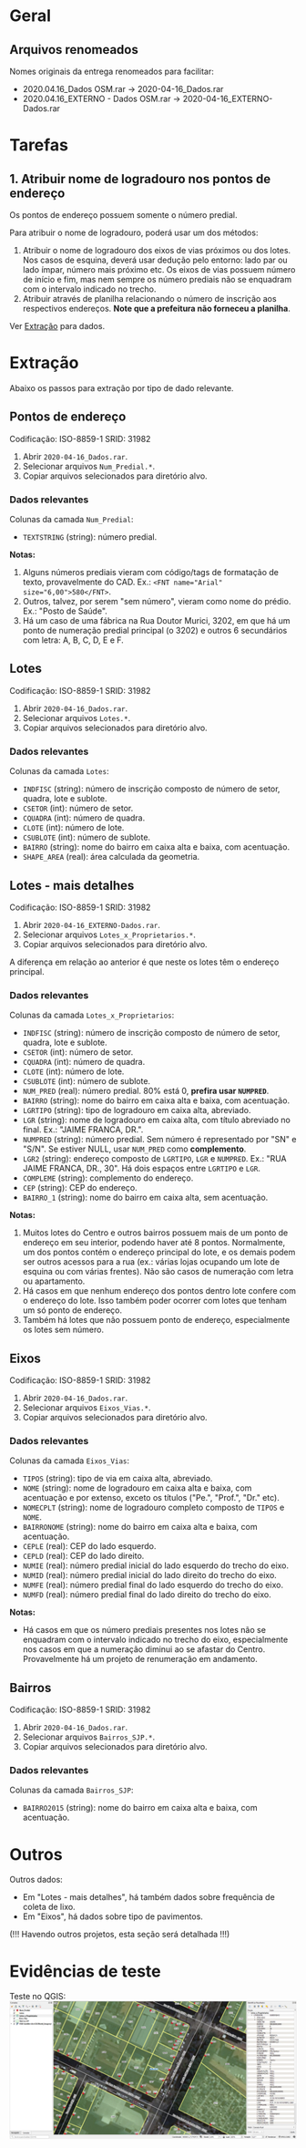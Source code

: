 # Geral
## Arquivos renomeados
Nomes originais da entrega renomeados para facilitar:
* 2020.04.16_Dados OSM.rar -> 2020-04-16_Dados.rar
* 2020.04.16_EXTERNO - Dados OSM.rar -> 2020-04-16_EXTERNO-Dados.rar

# Tarefas
## 1. Atribuir nome de logradouro nos pontos de endereço
Os pontos de endereço possuem somente o número predial.

Para atribuir o nome de logradouro, poderá usar um dos métodos:
1. Atribuir o nome de logradouro dos eixos de vias próximos ou dos lotes. Nos casos de esquina, deverá usar dedução pelo entorno: lado par ou lado ímpar, número mais próximo etc. Os eixos de vias possuem número de início e fim, mas nem sempre os número prediais não se enquadram com o intervalo indicado no trecho.
2. Atribuir através de planilha relacionando o número de inscrição aos respectivos endereços. **Note que a prefeitura não forneceu a planilha**.

Ver [Extração](#Extração) para dados.

# Extração
Abaixo os passos para extração por tipo de dado relevante.

## Pontos de endereço
Codificação: ISO-8859-1
SRID: 31982
1. Abrir `2020-04-16_Dados.rar`.
2. Selecionar arquivos `Num_Predial.*`.
3. Copiar arquivos selecionados para diretório alvo.

### Dados relevantes
Colunas da camada `Num_Predial`:
* `TEXTSTRING` (string): número predial.

**Notas:**
1. Alguns números prediais vieram com código/tags de formatação de texto, provavelmente do CAD. Ex.: `<FNT name="Arial" size="6,00">580</FNT>`.
2. Outros, talvez, por serem "sem número", vieram como nome do prédio. Ex.: "Posto de Saúde".
3. Há um caso de uma fábrica na Rua Doutor Murici, 3202, em que há um ponto de numeração predial principal (o 3202) e outros 6 secundários com letra: A, B, C, D, E e F.

## Lotes
Codificação: ISO-8859-1
SRID: 31982
1. Abrir `2020-04-16_Dados.rar`.
2. Selecionar arquivos `Lotes.*`.
3. Copiar arquivos selecionados para diretório alvo.

### Dados relevantes
Colunas da camada `Lotes`:
* `INDFISC` (string): número de inscrição composto de número de setor, quadra, lote e sublote.
* `CSETOR` (int): número de setor.
* `CQUADRA` (int): número de quadra.
* `CLOTE` (int): número de lote.
* `CSUBLOTE` (int): número de sublote.
* `BAIRRO` (string): nome do bairro em caixa alta e baixa, com acentuação.
* `SHAPE_AREA` (real): área calculada da geometria.

## Lotes - mais detalhes
Codificação: ISO-8859-1
SRID: 31982
1. Abrir `2020-04-16_EXTERNO-Dados.rar`.
2. Selecionar arquivos `Lotes_x_Proprietarios.*`.
3. Copiar arquivos selecionados para diretório alvo.

A diferença em relação ao anterior é que neste os lotes têm o endereço principal. 

### Dados relevantes
Colunas da camada `Lotes_x_Proprietarios`:
* `INDFISC` (string): número de inscrição composto de número de setor, quadra, lote e sublote.
* `CSETOR` (int): número de setor.
* `CQUADRA` (int): número de quadra.
* `CLOTE` (int): número de lote.
* `CSUBLOTE` (int): número de sublote.
* `NUM_PRED` (real): número predial. 80% está 0, **prefira usar `NUMPRED`**.
* `BAIRRO` (string): nome do bairro em caixa alta e baixa, com acentuação.
* `LGRTIPO` (string): tipo de logradouro em caixa alta, abreviado.
* `LGR` (string): nome de logradouro em caixa alta, com título abreviado no final. Ex.: "JAIME FRANCA, DR.".
* `NUMPRED` (string): número predial. Sem número é representado por "SN" e "S/N". Se estiver NULL, usar `NUM_PRED` como **complemento**.
* `LGR2` (string): endereço composto de `LGRTIPO`, `LGR` e `NUMPRED`. Ex.: "RUA  JAIME FRANCA, DR., 30". Há dois espaços entre `LGRTIPO` e `LGR`.
* `COMPLEME` (string): complemento do endereço.
* `CEP` (string): CEP do endereço.
* `BAIRRO_1` (string): nome do bairro em caixa alta, sem acentuação.

**Notas:**
1. Muitos lotes do Centro e outros bairros possuem mais de um ponto de endereço em seu interior, podendo haver até 8 pontos. Normalmente, um dos pontos contém o endereço principal do lote, e os demais podem ser outros acessos para a rua (ex.: várias lojas ocupando um lote de esquina ou com várias frentes). Não são casos de numeração com letra ou apartamento.
2. Há casos em que nenhum endereço dos pontos dentro lote confere com o endereço do lote. Isso também poder ocorrer com lotes que tenham um só ponto de endereço.
3. Também há lotes que não possuem ponto de endereço, especialmente os lotes sem número. 

## Eixos
Codificação: ISO-8859-1
SRID: 31982
1. Abrir `2020-04-16_Dados.rar`.
2. Selecionar arquivos `Eixos_Vias.*`.
3. Copiar arquivos selecionados para diretório alvo.

### Dados relevantes
Colunas da camada `Eixos_Vias`:
* `TIPOS` (string): tipo de via em caixa alta, abreviado.
* `NOME` (string): nome de logradouro em caixa alta e baixa, com acentuação e por extenso, exceto os títulos ("Pe.", "Prof.", "Dr." etc).
* `NOMECPLT` (string): nome de logradouro completo composto de `TIPOS` e `NOME`.
* `BAIRRONOME` (string): nome do bairro em caixa alta e baixa, com acentuação.
* `CEPLE` (real): CEP do lado esquerdo.
* `CEPLD` (real): CEP do lado direito.
* `NUMIE` (real): número predial inicial do lado esquerdo do trecho do eixo.
* `NUMID` (real): número predial inicial do lado direito do trecho do eixo.
* `NUMFE` (real): número predial final do lado esquerdo do trecho do eixo.
* `NUMFD` (real): número predial final do lado direito do trecho do eixo.

**Notas:**
* Há casos em que os número prediais presentes nos lotes não se enquadram com o intervalo indicado no trecho do eixo, especialmente nos casos em que a numeração diminui ao se afastar do Centro. Provavelmente há um projeto de renumeração em andamento.

## Bairros
Codificação: ISO-8859-1
SRID: 31982
1. Abrir `2020-04-16_Dados.rar`.
2. Selecionar arquivos `Bairros_SJP.*`.
3. Copiar arquivos selecionados para diretório alvo.

### Dados relevantes
Colunas da camada `Bairros_SJP`:
* `BAIRRO2015` (string): nome do bairro em caixa alta e baixa, com acentuação.

# Outros
Outros dados:
* Em "Lotes - mais detalhes", há também dados sobre frequência de coleta de lixo.
* Em "Eixos", há dados sobre tipo de pavimentos.

(!!! Havendo outros projetos, esta seção será detalhada !!!)

# Evidências de teste
Teste no QGIS:
![](qgis.png)
